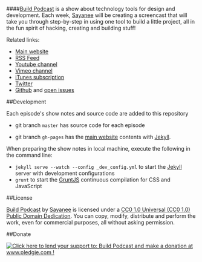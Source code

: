 ####[Build Podcast](http://build-podcast.com) is a show about technology tools for design and development. Each week, [Sayanee](http://sayan.ee) will be creating a screencast that will take you through step-by-step in using one tool to build a little project, all in the fun spirit of hacking, creating and building stuff!

Related links:

- [Main website](http://build-podcast.com)
- [RSS Feed](http://feeds.feedburner.com/BuildPodcastVideos)
- [Youtube channel](http://www.youtube.com/playlist?list=PLA83DE2909F468A14)
- [Vimeo channel](https://vimeo.com/channels/441355)
- [iTunes subscription](https://itunes.apple.com/us/podcast/build-podcast-screencast/id538677863)
- [Twitter](http://twitter.com/buildpodcast)
- [Github](https://github.com/sayanee/build-podcast) and [open issues](https://github.com/sayanee/build-podcast/issues?page=1&state=open)

##Development

Each episode's show notes and source code are added to this repository

- git branch `master` has source code for each episode

- git branch `gh-pages` has the [main website]((http://build-podcast.com)) contents with [Jekyll](http://jekyllrb.com/). 

When preparing the show notes in local machine, execute the following in the command line:

   - `jekyll serve --watch --config _dev_config.yml` to start the [Jekyll](http://jekyllrb.com/) server with development configurations
   - `grunt` to start the [GruntJS](http://gruntjs.com/) continuous compilation for CSS and JavaScript

##License

[Build Podcast](http://build-podcast.com/) by [Sayanee](http://sayan.ee/) is licensed under a [CC0 1.0 Universal (CC0 1.0) Public Domain Dedication](http://creativecommons.org/publicdomain/zero/1.0/). You can copy, modify, distribute and perform the work, even for commercial purposes, all without asking permission.


##Donate

<a href='http://www.pledgie.com/campaigns/19089'><img alt='Click here to lend your support to: Build Podcast and make a donation at www.pledgie.com !' src='http://www.pledgie.com/campaigns/19089.png?skin_name=chrome' border='0' /></a>